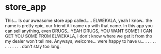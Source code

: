 # store_app

This... Is our aweasome store app called..... ELWEKALA, yeah I know.. the name is pretty epic, our
friend Ali came up with that name. In this app you can sell anything, even DRUGS.. YEAH DRUGS, YOU WANT SOME?
I CAN GET YOU SOME FROM ELWEKALA, I don't know where we get it from tho my dealer won't tell me.
Anyways, welcome... were happy to have u...
 .
 .
 .
 .
 .
 .
 .
 .
 .
 .
 .
 .
 don't stay too long.
